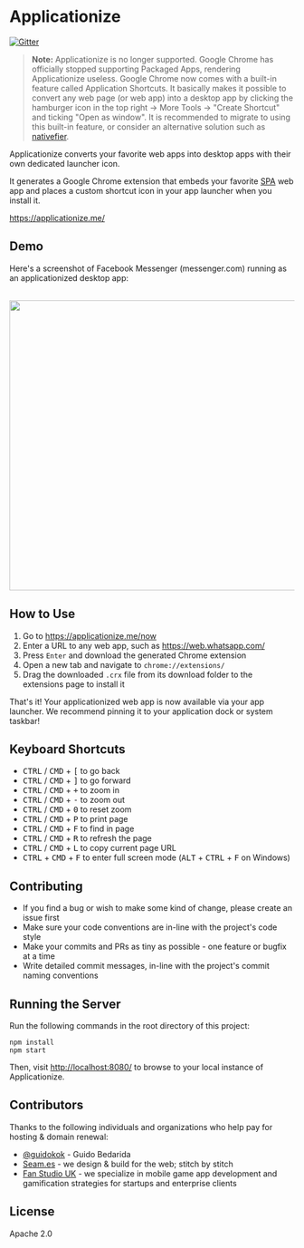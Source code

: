 # Applicationize
[![Gitter](https://badges.gitter.im/Join%20Chat.svg)](https://gitter.im/eladnava/applicationize?utm_source=badge&utm_medium=badge&utm_campaign=pr-badge)

> **Note:** Applicationize is no longer supported. Google Chrome has officially stopped supporting Packaged Apps, rendering Applicationize useless. Google Chrome now comes with a built-in feature called Application Shortcuts. It basically makes it possible to convert any web page (or web app) into a desktop app by clicking the hamburger icon in the top right -> More Tools -> "Create Shortcut" and ticking "Open as window". It is recommended to migrate to using this built-in feature, or consider an alternative solution such as [nativefier](https://github.com/nativefier/nativefier).
 
Applicationize converts your favorite web apps into desktop apps with their own dedicated launcher icon. 

It generates a Google Chrome extension that embeds your favorite [SPA](https://en.wikipedia.org/wiki/Single-page_application) web app and places a custom shortcut icon in your app launcher when you install it.

<a href="https://applicationize.me/" target="_blank">https://applicationize.me/</a>

## Demo

Here's a screenshot of Facebook Messenger (messenger.com) running as an applicationized desktop app:

<br />
<img src="https://raw.github.com/eladnava/applicationize/master/public/img/preview.png" width="512" />

## How to Use

1. Go to https://applicationize.me/now
2. Enter a URL to any web app, such as https://web.whatsapp.com/
3. Press `Enter` and download the generated Chrome extension
4. Open a new tab and navigate to `chrome://extensions/`
5. Drag the downloaded `.crx` file from its download folder to the extensions page to install it

That's it! Your applicationized web app is now available via your app launcher. We recommend pinning it to your application dock or system taskbar!

## Keyboard Shortcuts

* <kbd>CTRL</kbd> / <kbd>CMD</kbd> + <kbd>[</kbd> to go back
* <kbd>CTRL</kbd> / <kbd>CMD</kbd> + <kbd>]</kbd> to go forward
* <kbd>CTRL</kbd> / <kbd>CMD</kbd> + <kbd>+</kbd> to zoom in
* <kbd>CTRL</kbd> / <kbd>CMD</kbd> + <kbd>-</kbd> to zoom out
* <kbd>CTRL</kbd> / <kbd>CMD</kbd> + <kbd>0</kbd> to reset zoom
* <kbd>CTRL</kbd> / <kbd>CMD</kbd> + <kbd>P</kbd> to print page
* <kbd>CTRL</kbd> / <kbd>CMD</kbd> + <kbd>F</kbd> to find in page
* <kbd>CTRL</kbd> / <kbd>CMD</kbd> + <kbd>R</kbd> to refresh the page
* <kbd>CTRL</kbd> / <kbd>CMD</kbd> + <kbd>L</kbd> to copy current page URL
* <kbd>CTRL</kbd> + <kbd>CMD</kbd> + <kbd>F</kbd> to enter full screen mode (<kbd>ALT</kbd> + <kbd>CTRL</kbd> + <kbd>F</kbd> on Windows)

## Contributing

* If you find a bug or wish to make some kind of change, please create an issue first
* Make sure your code conventions are in-line with the project's code style
* Make your commits and PRs as tiny as possible - one feature or bugfix at a time
* Write detailed commit messages, in-line with the project's commit naming conventions

## Running the Server

Run the following commands in the root directory of this project:

```shell
npm install
npm start
```

Then, visit [http://localhost:8080/](http://localhost:8080/) to browse to your local instance of Applicationize.

## Contributors

Thanks to the following individuals and organizations who help pay for hosting & domain renewal:

* [@guidokok](https://github.com/guidokok) - Guido Bedarida
* [Seam.es](https://seam.es) - we design & build for the web; stitch by stitch
* [Fan Studio UK](https://www.fanstudio.co.uk/) - we specialize in mobile game app development and gamification strategies for startups and enterprise clients



## License

Apache 2.0
